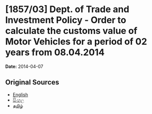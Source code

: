 # [1857/03] Dept. of Trade and Investment Policy - Order to calculate the customs value of Motor Vehicles for a period of 02 years from 08.04.2014

**Date:** 2014-04-07

## Original Sources

- [English](https://documents.gov.lk/view/extra-gazettes/2014/4/1857-03_E.pdf)
- [සිංහල](https://documents.gov.lk/view/extra-gazettes/2014/4/1857-03_S.pdf)
- [தமிழ்](https://documents.gov.lk/view/extra-gazettes/2014/4/1857-03_T.pdf)
